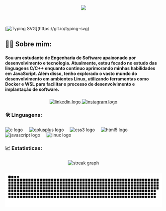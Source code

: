 <div align="center">
  <img height="240" src="https://github.com/Adryanrr/Adryanrr/assets/153025714/c78c53e2-35f7-420a-8c74-a58c4250b3bb"  />
</div>
<br>
<br> 

[![Typing SVG](https://readme-typing-svg.herokuapp.com?font=Fira+Code&pause=1000&color=F7EBEA&random=false&width=435&lines=Ol%C3%A1%2C+seja+bem+vindo!;Hello%2C+welcome!)](https://git.io/typing-svg)

###

<h2 align="left">👩‍💻  Sobre mim:</h2>

###

<h4 align="left">Sou um estudante de Engenharia de Software apaixonado por desenvolvimento e tecnologia. Atualmente, estou focado no estudo das linguagens C/C++ enquanto continuo aprimorando minhas habilidades em JavaScript. Além disso, tenho explorado o vasto mundo do desenvolvimento em ambientes Linux, utilizando ferramentas como Docker e WSL para facilitar o processo de desenvolvimento e implantação de software.</h4>

###

<div align="center">
  <a href="https://www.linkedin.com/in/adryanrr/" target="_blank">
    <img src="https://img.shields.io/static/v1?message=LinkedIn&logo=linkedin&label=&color=0077B5&logoColor=white&labelColor=&style=for-the-badge" height="25" alt="linkedin logo" />
  </a>
  <a href="https://instagram.com/_adryanrr" target="_blank">
    <img src="https://img.shields.io/static/v1?message=Instagram&logo=instagram&label=&color=E4405F&logoColor=white&labelColor=&style=for-the-badge" height="25" alt="instagram logo" />
  </a>
</div>



###

<h3 align="left">🛠 Linguagens:</h3>

###

<div align="left">
  <img src="https://cdn.jsdelivr.net/gh/devicons/devicon/icons/c/c-original.svg" height="40" alt="c logo"  />
  <img width="12" />
  <img src="https://cdn.jsdelivr.net/gh/devicons/devicon/icons/cplusplus/cplusplus-original.svg" height="40" alt="cplusplus logo"  />
  <img width="12" />
  <img src="https://cdn.jsdelivr.net/gh/devicons/devicon/icons/css3/css3-original.svg" height="40" alt="css3 logo"  />
  <img width="12" />
  <img src="https://cdn.jsdelivr.net/gh/devicons/devicon/icons/html5/html5-original.svg" height="40" alt="html5 logo"  />
  <img width="12" />
  <img src="https://cdn.jsdelivr.net/gh/devicons/devicon/icons/javascript/javascript-original.svg" height="40" alt="javascript logo"  />
  <img width="12" />
  <img src="https://cdn.jsdelivr.net/gh/devicons/devicon/icons/linux/linux-original.svg" height="40" alt="linux logo"  />
</div>

###

<h3 align="left">📈  Estatisticas:</h3>

###

<div align="center">
  <img src="https://streak-stats.demolab.com?user=adryanrr&locale=en&mode=daily&theme=dark&hide_border=false&border_radius=5&order=3" height="220" alt="streak graph"  />
</div>

###

<img src="https://raw.githubusercontent.com/adryanrr/adryanrr/output/snake.svg" alt="Snake animation" />

###
